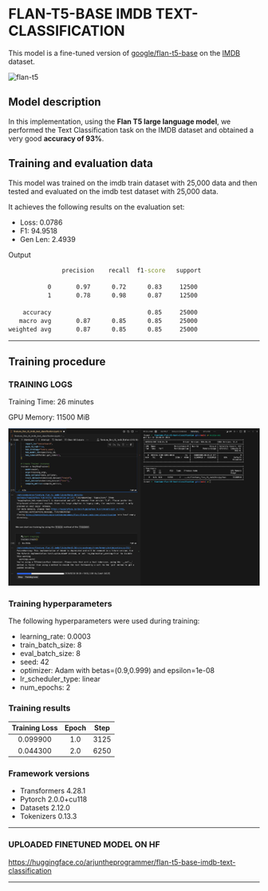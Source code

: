 # FLAN-T5-BASE IMDB TEXT-CLASSIFICATION

This model is a fine-tuned version of [google/flan-t5-base](https://huggingface.co/google/flan-t5-base) on the [IMDB](https://huggingface.co/datasets/imdb) dataset.

![flan-t5](https://github.com/philschmid/deep-learning-pytorch-huggingface/blob/main/assets/flan-t5.png?raw=1)

## Model description

In this implementation, using the **Flan T5 large language model**, we performed the Text Classification task on the IMDB dataset and obtained a very good **accuracy of 93%**.


## Training and evaluation data

This model was trained on the imdb train dataset with 25,000 data and then tested and evaluated on the imdb test dataset with 25,000 data.

It achieves the following results on the evaluation set:

- Loss: 0.0786
- F1: 94.9518
- Gen Len: 2.4939


Output

```cmd
               precision    recall  f1-score   support

           0       0.97      0.72      0.83     12500
           1       0.78      0.98      0.87     12500

    accuracy                           0.85     25000
   macro avg       0.87      0.85      0.85     25000
weighted avg       0.87      0.85      0.85     25000

```

---

## Training procedure

### TRAINING LOGS

Training Time: 26 minutes

GPU Memory: 11500 MiB

![alt text](image.png)

### Training hyperparameters

The following hyperparameters were used during training:

- learning_rate: 0.0003
- train_batch_size: 8
- eval_batch_size: 8
- seed: 42
- optimizer: Adam with betas=(0.9,0.999) and epsilon=1e-08
- lr_scheduler_type: linear
- num_epochs: 2

### Training results

| Training Loss | Epoch | Step |
|:-------------:|:-----:|:----:|
| 0.099900      | 1.0   | 3125 |
| 0.044300      | 2.0   | 6250 |


### Framework versions

- Transformers 4.28.1
- Pytorch 2.0.0+cu118
- Datasets 2.12.0
- Tokenizers 0.13.3

---

### UPLOADED FINETUNED MODEL ON HF

<https://huggingface.co/arjuntheprogrammer/flan-t5-base-imdb-text-classification>

---
